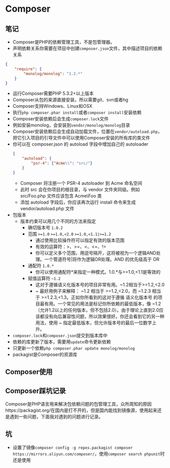 # Composer

## 笔记

* Composer是PHP的依赖管理工具，不是包管理器。
* 声明依赖关系你需要在项目中创建`composer.json`文件，其中描述项目的依赖关系
```json
{
    "require": {
        "monolog/monolog": "1.2.*"
    }
}
```
* 运行Composer需要PHP 5.3.2+以上版本
* Composer从包的来源直接安装，所以需要git、svn或者hg
* Composer支持Windows、Linux和OSX
* 执行`php composer.phar install`或者`composer install`安装依赖
* Composer安装依赖后会生成`composer.lock`文件
* 例如安装monolog，会安装到`vendor/monolog/monolog`目录
* Composer安装依赖后会生成自动加载文件，位置在`vendor/autoload.php`，把它引入项目的引导文件中可以使用Composer安装的所有库的类文件
* 你可以在 composer.json 的 autoload 字段中增加自己的 autoloader
  ```json
  {
      "autoload": {
          "psr-4": {"Acme\\": "src/"}
      }
  }
  ```
  * Composer 将注册一个 PSR-4 autoloader 到 Acme 命名空间
  * 此时 src 会在你项目的根目录，与 vendor 文件夹同级。例如 src/Foo.php 文件应该包含 Acme\Foo 类
  * 添加 autoload 字段后，你应该再次运行 install 命令来生成 vendor/autoload.php 文件
* 包版本
  * 版本约束可以用几个不同的方法来指定
    * 确切版本号 `1.0.2`
    * 范围 `>=1.0` `>=1.0,<2.0` `>=1.0,<1.1|>=1.2`
      * 通过使用比较操作符可以指定有效的版本范围
      * 有效的运算符：>、>=、<、<=、!=
      * 你可以定义多个范围，用逗号隔开，这将被视为一个逻辑AND处理。一个管道符号|将作为逻辑OR处理。AND 的优先级高于 OR
    * 通配符 `1.0.*`
      * 你可以使用通配符*来指定一种模式。1.0.*与>=1.0,<1.1是等效的
    * 赋值运算符 `~1.2`
      * 这对于遵循语义化版本号的项目非常有用。~1.2相当于>=1.2,<2.0
      * ~ 最好用例子来解释： ~1.2 相当于 >=1.2,<2.0，而 ~1.2.3 相当于 >=1.2.3,<1.3。正如你所看到的这对于遵循 语义化版本号 的项目最有用。一个常见的用法是标记你所依赖的最低版本，像 ~1.2 （允许1.2以上的任何版本，但不包括2.0）。由于理论上直到2.0应该都没有向后兼容性问题，所以效果很好。你还会看到它的另一种用法，使用 ~ 指定最低版本，但允许版本号的最后一位数字上升。
* `composer.lock`和`composer.json`提交到版本库中
* 依赖的库更新了版本，需要用`update`命令更新依赖
* 只更新一个依赖`php composer.phar update monolog/monolog`
* packagist是Composer的资源库

## Composer使用



## Composer踩坑记录

Composer是PHP语言用来解决包依赖问题的包管理工具，众所周知的原因https://packagist.org/在国内是打不开的，但是国内能找到镜像源，使用起来还是遇到一些问题，下面我对遇到的问题进行记录。

## 坑
* 设置了镜像`composer config -g repos.packagist composer https://mirrors.aliyun.com/composer/`，使用`composer search phpunit`时还是使用
